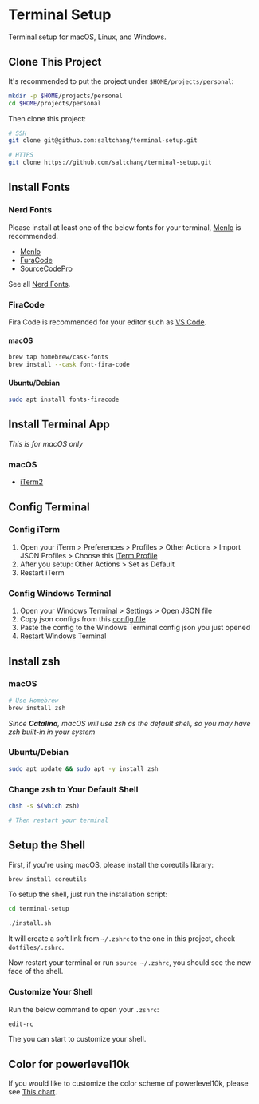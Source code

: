 # Terminal Setup

Terminal setup for macOS, Linux, and Windows.

## Clone This Project

It's recommended to put the project under `$HOME/projects/personal`:

```bash
mkdir -p $HOME/projects/personal
cd $HOME/projects/personal
```

Then clone this project:

```bash
# SSH
git clone git@github.com:saltchang/terminal-setup.git
```

```bash
# HTTPS
git clone https://github.com/saltchang/terminal-setup.git
```

## Install Fonts

### Nerd Fonts

Please install at least one of the below fonts for your terminal, [Menlo](https://github.com/ryanoasis/nerd-fonts/releases/download/v2.1.0/Meslo.zip) is recommended.

* [Menlo](https://github.com/ryanoasis/nerd-fonts/releases/download/v2.1.0/Meslo.zip)
* [FuraCode](https://github.com/ryanoasis/nerd-fonts/releases/download/v2.1.0/FiraCode.zip)
* [SourceCodePro](https://github.com/ryanoasis/nerd-fonts/releases/download/v2.1.0/SourceCodePro.zip)

See all [Nerd Fonts](https://www.nerdfonts.com/font-downloads).

### FiraCode

Fira Code is recommended for your editor such as [VS Code](https://code.visualstudio.com).

#### macOS

```bash
brew tap homebrew/cask-fonts
brew install --cask font-fira-code
```

#### Ubuntu/Debian

```bash
sudo apt install fonts-firacode
```

## Install Terminal App

*This is for macOS only*

### macOS

* [iTerm2](https://iterm2.com/)

## Config Terminal

### Config iTerm

1. Open your iTerm > Preferences > Profiles > Other Actions > Import JSON Profiles > Choose this [iTerm Profile](https://github.com/saltchang/terminal-setup/blob/main/terminal-config/iTerm/Salt_iTerm_Profile.json)
2. After you setup: Other Actions > Set as Default
3. Restart iTerm

### Config Windows Terminal

1. Open your Windows Terminal > Settings > Open JSON file
2. Copy json configs from this [config file](https://github.com/saltchang/terminal-setup/blob/main/terminal-config/windows-terminal/windows-terminal-profile.json)
3. Paste the config to the Windows Terminal config json you just opened
4. Restart Windows Terminal

## Install zsh

### macOS

```bash
# Use Homebrew
brew install zsh
```

*Since **Catalina**, macOS will use zsh as the default shell, so you may have zsh built-in in your system*

### Ubuntu/Debian

```bash
sudo apt update && sudo apt -y install zsh
```

### Change zsh to Your Default Shell

```bash
chsh -s $(which zsh)

# Then restart your terminal
```

## Setup the Shell

First, if you're using macOS, please install the coreutils library:

```bash
brew install coreutils
```

To setup the shell, just run the installation script:

```bash
cd terminal-setup

./install.sh
```

It will create a soft link from `~/.zshrc` to the one in this project, check `dotfiles/.zshrc`.

Now restart your terminal or run `source ~/.zshrc`, you should see the new face of the shell.

### Customize Your Shell

Run the below command to open your `.zshrc`:

```bash
edit-rc
```

The you can start to customize your shell.

## Color for powerlevel10k

If you would like to customize the color scheme of powerlevel10k, please see [This chart](https://user-images.githubusercontent.com/704406/43988708-64c0fa52-9d4c-11e8-8cf9-c4d4b97a5200.png).
